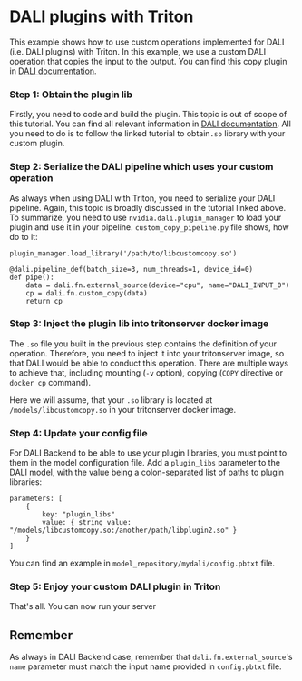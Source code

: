 # DALI plugins with Triton

This example shows how to use custom operations implemented for DALI
(i.e. DALI plugins) with Triton. In this example, we use a custom DALI
operation that copies the input to the output. You can find this copy plugin in
[DALI documentation](https://docs.nvidia.com/deeplearning/dali/master-user-guide/docs/examples/custom_operations/custom_operator/create_a_custom_operator.html).

### Step 1: Obtain the plugin lib

Firstly, you need to code and build the plugin. This topic is
out of scope of this tutorial. You can find all relevant information in
[DALI documentation](https://docs.nvidia.com/deeplearning/dali/master-user-guide/docs/examples/custom_operations/custom_operator/create_a_custom_operator.html).
All you need to do is to follow the linked tutorial to obtain`.so` library with your custom plugin.

### Step 2: Serialize the DALI pipeline which uses your custom operation

As always when using DALI with Triton, you need to serialize your DALI pipeline.
Again, this topic is broadly discussed in the tutorial linked above. To summarize,
you need to use `nvidia.dali.plugin_manager` to load your plugin and use it in
your pipeline. `custom_copy_pipeline.py` file shows, how do to it:

    plugin_manager.load_library('/path/to/libcustomcopy.so')
    
    @dali.pipeline_def(batch_size=3, num_threads=1, device_id=0)
    def pipe():
        data = dali.fn.external_source(device="cpu", name="DALI_INPUT_0")
        cp = dali.fn.custom_copy(data)
        return cp

### Step 3: Inject the plugin lib into tritonserver docker image

The `.so` file you built in the previous step contains the
definition of your operation. Therefore, you need to inject it
into your tritonserver image, so that DALI would be able to conduct
this operation. There are multiple ways to achieve that, including
mounting (`-v` option), copying (`COPY` directive or `docker cp` command).

Here we will assume, that your `.so` library is located at
`/models/libcustomcopy.so` in your tritonserver docker image.

### Step 4: Update your config file

For DALI Backend to be able to use your plugin libraries, you must point to
them in the model configuration file. Add a `plugin_libs` parameter to the DALI model,
with the value being a colon-separated list of paths to plugin libraries:

    parameters: [
        {
            key: "plugin_libs"
            value: { string_value: "/models/libcustomcopy.so:/another/path/libplugin2.so" }
        }
    ]

You can find an example in `model_repository/mydali/config.pbtxt` file.

### Step 5: Enjoy your custom DALI plugin in Triton

That's all. You can now run your server

## Remember

As always in DALI Backend case, remember that `dali.fn.external_source`'s `name` parameter must match
the input name provided in `config.pbtxt` file. 